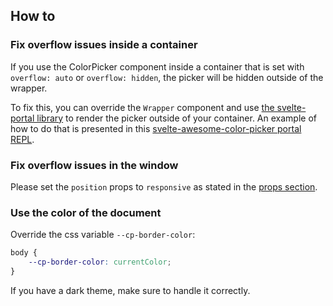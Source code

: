 ## How to

### Fix overflow issues inside a container

If you use the ColorPicker component inside a container that is set with `overflow: auto` or `overflow: hidden`, the picker will be hidden outside of the wrapper.

To fix this, you can override the `Wrapper` component and use [the svelte-portal library](https://github.com/romkor/svelte-portal) to render the picker outside of your container. An example of how to do that is presented in this [svelte-awesome-color-picker portal REPL](https://svelte.dev/repl/aab96e19ae3e4b96a592322497b232a7?version=3.59.1).

### Fix overflow issues in the window

Please set the `position` props to `responsive` as stated in the [props section](https://svelte-awesome-color-picker.vercel.app/#props).

### Use the color of the document

Override the css variable `--cp-border-color`:

```css
body {
	--cp-border-color: currentColor;
}
```

If you have a dark theme, make sure to handle it correctly.
